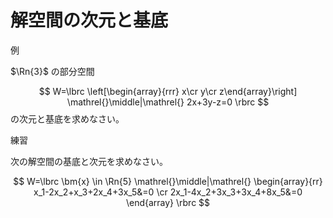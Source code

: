 # 解空間の次元と基底

<div class="ex">
<span class="ex-circle1">例</span>
<p>

$\Rn{3}$ の部分空間

$$
W=\lbrc  \left[\begin{array}{rrr} x\cr y\cr z\end{array}\right]
\mathrel{}\middle|\mathrel{} 
2x+3y-z=0  \rbrc
$$
の次元と基底を求めなさい。

</p>
</div>

<div class="prob">
<span class="prob-label">練習</span>
<p>
次の解空間の基底と次元を求めなさい。

$$
W=\lbrc
\bm{x} \in \Rn{5}
\mathrel{}\middle|\mathrel{} 
\begin{array}{rr} 
x_1-2x_2+x_3+2x_4+3x_5&=0 \cr
2x_1-4x_2+3x_3+3x_4+8x_5&=0
\end{array}
\rbrc
$$
</p>
</div>